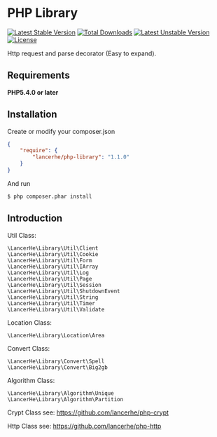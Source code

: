 PHP Library
============

[![Latest Stable Version](https://poser.pugx.org/lancerhe/php-library/v/stable)](https://packagist.org/packages/lancerhe/php-library) [![Total Downloads](https://poser.pugx.org/lancerhe/php-library/downloads)](https://packagist.org/packages/lancerhe/php-library) [![Latest Unstable Version](https://poser.pugx.org/lancerhe/php-library/v/unstable)](https://packagist.org/packages/lancerhe/php-library) [![License](https://poser.pugx.org/lancerhe/php-library/license)](https://packagist.org/packages/lancerhe/php-library)

Http request and parse decorator (Easy to expand).

Requirements
------------

**PHP5.4.0 or later**

Installation
------------

Create or modify your composer.json

``` json
{
    "require": {
        "lancerhe/php-library": "1.1.0"
    }
}
```

And run

``` sh
$ php composer.phar install
```

Introduction
-----

Util Class:

```
\LancerHe\Library\Util\Client
\LancerHe\Library\Util\Cookie
\LancerHe\Library\Util\Form
\LancerHe\Library\Util\IArray
\LancerHe\Library\Util\Log
\LancerHe\Library\Util\Page
\LancerHe\Library\Util\Session
\LancerHe\Library\Util\ShutdownEvent
\LancerHe\Library\Util\String
\LancerHe\Library\Util\Timer
\LancerHe\Library\Util\Validate
```

Location Class:
```
\LancerHe\Library\Location\Area
```

Convert Class:
```
\LancerHe\Library\Convert\Spell
\LancerHe\Library\Convert\Big2gb
```

Algorithm Class:
```
\LancerHe\Library\Algorithm\Unique
\LancerHe\Library\Algorithm\Partition
```

Crypt Class see: <https://github.com/lancerhe/php-crypt>

Http Class see: <https://github.com/lancerhe/php-http>